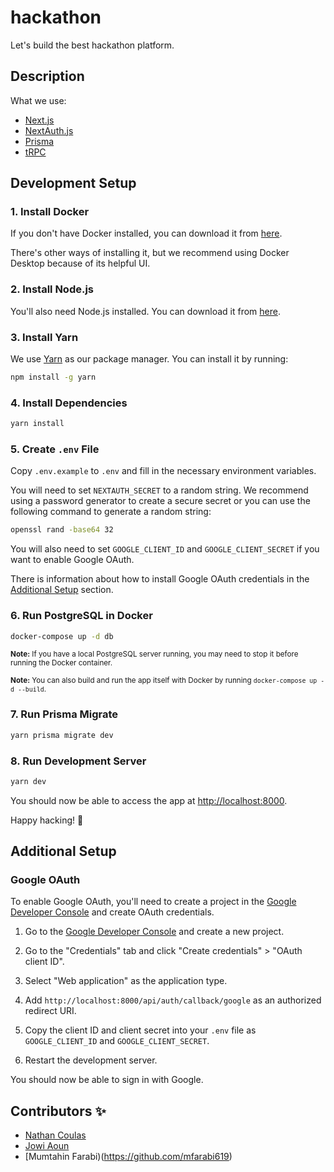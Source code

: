 # hackathon

Let's build the best hackathon platform.

## Description

What we use:
- [Next.js](https://nextjs.org)
- [NextAuth.js](https://next-auth.js.org)
- [Prisma](https://prisma.io)
- [tRPC](https://trpc.io)

## Development Setup

### 1. Install Docker

If you don't have Docker installed, you can download it from [here](https://www.docker.com/products/docker-desktop).

There's other ways of installing it, but we recommend using Docker Desktop because of its helpful UI.

### 2. Install Node.js

You'll also need Node.js installed. You can download it from [here](https://nodejs.org). 

### 3. Install Yarn

We use [Yarn](https://yarnpkg.com) as our package manager. You can install it by running:

```bash
npm install -g yarn
```

### 4. Install Dependencies

```bash
yarn install
```

### 5. Create `.env` File

Copy `.env.example` to `.env` and fill in the necessary environment variables. 

You will need to set `NEXTAUTH_SECRET` to a random string.
We recommend using a password generator to create a secure secret or you can use the following command to generate a random string:

```bash
openssl rand -base64 32
```

You will also need to set `GOOGLE_CLIENT_ID` and `GOOGLE_CLIENT_SECRET` if you want to enable Google OAuth.

There is information about how to install Google OAuth credentials in the [Additional Setup](#additional-setup) section.

### 6. Run PostgreSQL in Docker

```bash
docker-compose up -d db
```

<small>**Note:** If you have a local PostgreSQL server running, you may need to stop it before running the Docker container.</small>

<small>**Note:** You can also build and run the app itself with Docker by running `docker-compose up -d --build`.</small>

### 7. Run Prisma Migrate

```bash
yarn prisma migrate dev
```

### 8. Run Development Server

```bash
yarn dev
```

You should now be able to access the app at [http://localhost:8000](http://localhost:8000).

Happy hacking! 🚀


## Additional Setup

### Google OAuth

To enable Google OAuth, you'll need to create a project in the [Google Developer Console](https://console.developers.google.com) and create OAuth credentials.

1. Go to the [Google Developer Console](https://console.developers.google.com) and create a new project.

2. Go to the "Credentials" tab and click "Create credentials" > "OAuth client ID".

3. Select "Web application" as the application type.

4. Add `http://localhost:8000/api/auth/callback/google` as an authorized redirect URI.

5. Copy the client ID and client secret into your `.env` file as `GOOGLE_CLIENT_ID` and `GOOGLE_CLIENT_SECRET`.

6. Restart the development server.

You should now be able to sign in with Google.

## Contributors ✨

- [Nathan Coulas](https://www.nathancoulas.com)
- [Jowi Aoun](https://www.linkedin.com/in/jowiaoun/)
- [Mumtahin Farabi)(https://github.com/mfarabi619)

